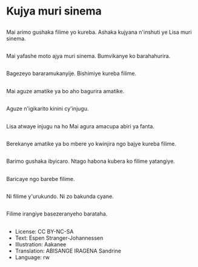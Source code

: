 # Kujya muri sinema

##
Mai arimo gushaka filime yo kureba. Ashaka kujyana n'inshuti ye Lisa muri sinema.

##
Mai yafashe moto ajya muri sinema. Bumvikanye ko barahahurira.

##
Bagezeyo bararamukanyije. Bishimiye kureba filime.

##
Mai aguze amatike ya bo aho bagurira amatike.

##
Aguze n'igikarito kinini cy'injugu.

##
Lisa atwaye injugu na ho Mai agura amacupa abiri ya fanta.

##
Berekanye amatike ya bo mbere yo kwinjira ngo bajye kureba filime.

##
Barimo gushaka ibyicaro. Ntago habona kubera ko filime yatangiye.

##
Baricaye ngo barebe filime.

##
Ni filime y'urukundo. Ni zo bakunda cyane.

##
Filime irangiye basezeranyeho barataha.

##
* License: CC BY-NC-SA
* Text: Espen Stranger-Johannessen
* Illustration: Aakanee
* Translation: ABISANGE IRAGENA Sandrine
* Language: rw
